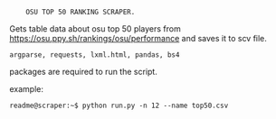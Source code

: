         OSU TOP 50 RANKING SCRAPER.

Gets table data about osu top 50 players from
https://osu.ppy.sh/rankings/osu/performance and saves it to scv file.

    argparse, requests, lxml.html, pandas, bs4 
packages are required to run the script.

example:
    
    readme@scraper:~$ python run.py -n 12 --name top50.csv
